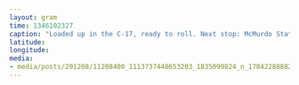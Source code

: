 ```yaml
---
layout: gram
time: 1346102327
caption: "Loaded up in the C-17, ready to roll. Next stop: McMurdo Station."
latitude: 
longitude: 
media:
- media/posts/201208/11208400_1113737448653203_1835099824_n_17842288882000351.jpg
---
```

